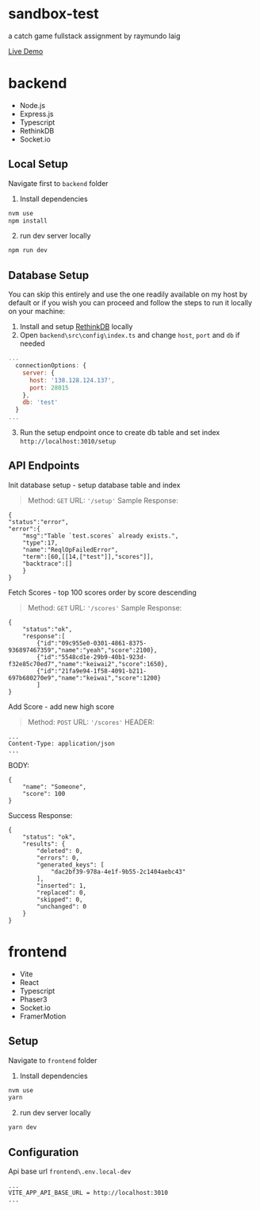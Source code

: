
# sandbox-test

a catch game fullstack assignment by raymundo laig

[Live Demo](http://pbase.rlaig.com)

# backend

- Node.js
- Express.js
- Typescript
- RethinkDB
- Socket.io

## Local Setup
Navigate first to `backend` folder
1. Install dependencies
```bash
nvm use
npm install
```
2. run dev server locally
```bash
npm run dev
```

## Database Setup
You can skip this entirely and use the one readily available on my host by default
or if you wish you can proceed and follow the steps to run it locally on your machine:

1. Install and setup [RethinkDB](https://rethinkdb.com/docs/install/) locally
2. Open `backend\src\config\index.ts` and change `host`, `port` and `db` if needed
```javascript
...
  connectionOptions: {
    server: {
      host: '138.128.124.137',
      port: 28015
    },
    db: 'test'
  }
...
```
3. Run the setup endpoint once to create db table and set index
`http://localhost:3010/setup`

## API Endpoints

Init database setup - setup database table and index
> Method: `GET`
URL: `'/setup'`
Sample Response:
```
{
"status":"error",
"error":{
	"msg":"Table `test.scores` already exists.",
	"type":17,
	"name":"ReqlOpFailedError",
	"term":[60,[[14,["test"]],"scores"]],
	"backtrace":[]
	}
}
```

Fetch Scores - top 100 scores order by score descending
> Method: `GET`
URL: `'/scores'`
Sample Response:
```
{
	"status":"ok",
	"response":[
		{"id":"09c955e0-0301-4861-8375-936897467359","name":"yeah","score":2100},
		{"id":"5548cd1e-29b9-40b1-923d-f32e85c70ed7","name":"keiwai2","score":1650},
		{"id":"21fa9e94-1f58-4091-b211-697b680270e9","name":"keiwai","score":1200}
		]
}
```

Add Score - add new high score
> Method: `POST`
URL: `'/scores'`
HEADER:
```
...
Content-Type: application/json
...
```
BODY:
```
{
    "name": "Someone",
    "score": 100
}
```
Success Response:
```
{
    "status": "ok",
    "results": {
        "deleted": 0,
        "errors": 0,
        "generated_keys": [
            "dac2bf39-978a-4e1f-9b55-2c1404aebc43"
        ],
        "inserted": 1,
        "replaced": 0,
        "skipped": 0,
        "unchanged": 0
    }
}
```


# frontend

- Vite
- React
- Typescript
- Phaser3
- Socket.io
- FramerMotion

## Setup
Navigate to `frontend` folder
1. Install dependencies
```bash
nvm use
yarn
```
2. run dev server locally
```bash
yarn dev
```

## Configuration
Api base url `frontend\.env.local-dev`
```
...
VITE_APP_API_BASE_URL = http://localhost:3010
...
```

